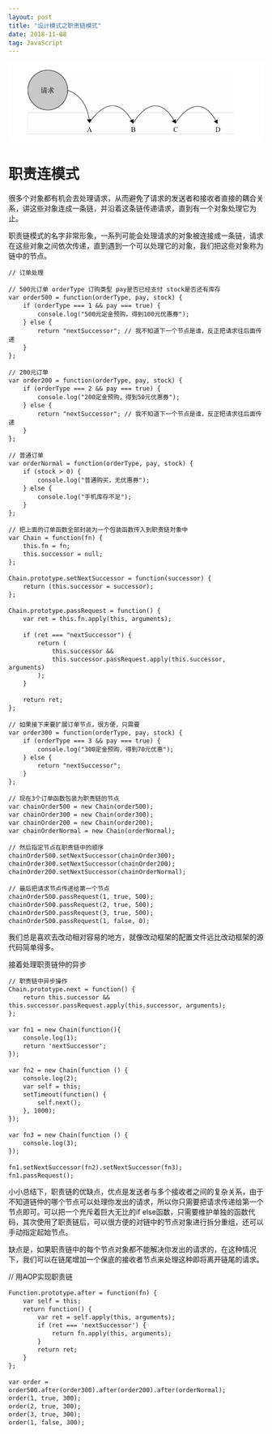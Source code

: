 ```yaml
---
layout: post
title: "设计模式之职责链模式"
date: 2018-11-08
tag: JavaScript
---
```


![](/images/posts/patterns/responsibilityline.png)

职责连模式
================

很多个对象都有机会去处理请求，从而避免了请求的发送者和接收者直接的耦合关系，讲这些对象连成一条链，并沿着这条链传递请求，直到有一个对象处理它为止。

职责链模式的名字非常形象，一系列可能会处理请求的对象被连接成一条链，请求在这些对象之间依次传递，直到遇到一个可以处理它的对象，我们把这些对象称为链中的节点。

```
// 订单处理

// 500元订单 orderType 订购类型 pay是否已经支付 stock是否还有库存
var order500 = function(orderType, pay, stock) {
	if (orderType === 1 && pay === true) {
		console.log("500元定金预购，得到100元优惠券");
	} else {
		return "nextSuccessor"; // 我不知道下一个节点是谁，反正把请求往后面传递
	}
};

// 200元订单
var order200 = function(orderType, pay, stock) {
	if (orderType === 2 && pay === true) {
		console.log("200定金预购，得到50元优惠券");
	} else {
		return "nextSuccessor"; // 我不知道下一个节点是谁，反正把请求往后面传递
	}
};

// 普通订单
var orderNormal = function(orderType, pay, stock) {
	if (stock > 0) {
		console.log("普通购买，无优惠券");
	} else {
		console.log("手机库存不足");
	}
};

// 把上面的订单函数全部封装为一个包装函数传入到职责链对象中
var Chain = function(fn) {
	this.fn = fn;
	this.successor = null;
};

Chain.prototype.setNextSuccessor = function(successor) {
	return (this.successor = successor);
};

Chain.prototype.passRequest = function() {
	var ret = this.fn.apply(this, arguments);

	if (ret === "nextSuccessor") {
		return (
			this.successor &&
			this.successor.passRequest.apply(this.successor, arguments)
		);
	}

	return ret;
};

// 如果接下来要扩展订单节点，很方便，只需要
var order300 = function(orderType, pay, stock) {
	if (orderType === 3 && pay === true) {
		console.log("300定金预购，得到70元优惠");
	} else {
		return "nextSuccessor";
	}
};

// 现在3个订单函数包装为职责链的节点
var chainOrder500 = new Chain(order500);
var chainOrder300 = new Chain(order300);
var chainOrder200 = new Chain(order200);
var chainOrderNormal = new Chain(orderNormal);

// 然后指定节点在职责链中的顺序
chainOrder500.setNextSuccessor(chainOrder300);
chainOrder300.setNextSuccessor(chainOrder200);
chainOrder200.setNextSuccessor(chainOrderNormal);

// 最后把请求节点传递给第一个节点
chainOrder500.passRequest(1, true, 500);
chainOrder500.passRequest(2, true, 500);
chainOrder500.passRequest(3, true, 500);
chainOrder500.passRequest(1, false, 0);
```

我们总是喜欢去改动相对容易的地方，就像改动框架的配置文件远比改动框架的源代码简单得多。

接着处理职责链仲的异步
```
// 职责链中异步操作
Chain.prototype.next = function() {
	return this.successor && this.successor.passRequest.apply(this.successor, arguments);
};

var fn1 = new Chain(function(){
	console.log(1);
	return 'nextSuccessor';
});

var fn2 = new Chain(function () {
	console.log(2);
	var self = this;
	setTimeout(function() {
		self.next();
	}, 1000);
});

var fn3 = new Chain(function () {
	console.log(3);
});

fn1.setNextSuccessor(fn2).setNextSuccessor(fn3);
fn1.passRequest();
```

小小总结下，职责链的优缺点，优点是发送者与多个接收者之间的复杂关系，由于不知道链仲的哪个节点可以处理你发出的请求，所以你只需要把请求传递给第一个节点即可。可以把一个充斥着巨大无比的if else函数，只需要维护单独的函数代码，其次使用了职责链后，可以很方便的对链中的节点对象进行拆分重组，还可以手动指定起始节点。

缺点是，如果职责链中的每个节点对象都不能解决你发出的请求的，在这种情况下，我们可以在链尾增加一个保底的接收者节点来处理这种即将离开链尾的请求。

// 用AOP实现职责链
```
Function.prototype.after = function(fn) {
	var self = this;
	return function() {
		var ret = self.apply(this, arguments);
		if (ret === 'nextSuccessor') {
			return fn.apply(this, arguments);
		}
		return ret;
	}
};

var order = order500.after(order300).after(order200).after(orderNormal);
order(1, true, 300);
order(2, true, 300);
order(3, true, 300);
order(1, false, 300);
```

